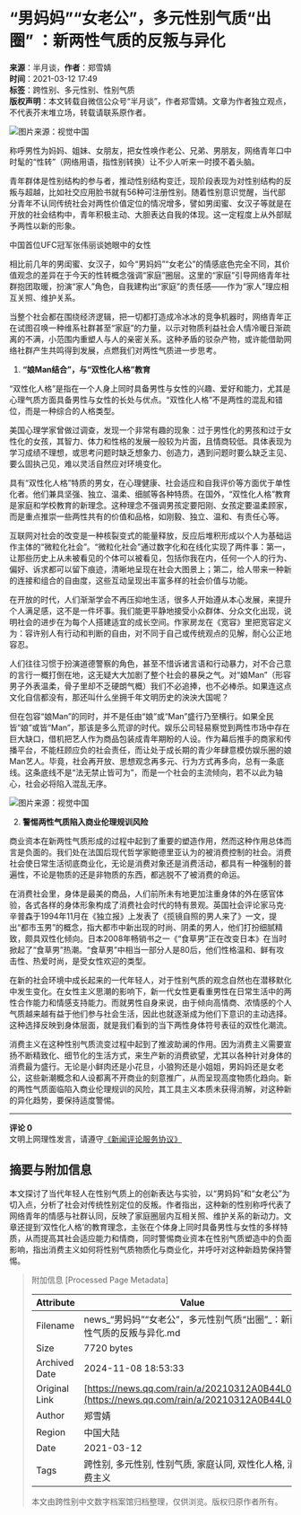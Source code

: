 # “男妈妈”“女老公”，多元性别气质“出圈” ：新两性气质的反叛与异化

**来源**：半月谈，**作者**：郑雪婧  
**时间**：2021-03-12 17:49  
**标签**：跨性别、多元性别、性别气质  
**版权声明**：本文转载自微信公众号“半月谈”，作者郑雪婧。文章为作者独立观点，不代表芥末堆立场，转载请联系原作者。

![图片来源：视觉中国](https://inews.gtimg.com/newsapp_bt/0/1012205723968_6694/0)

称呼男性为妈妈、姐妹、女朋友，把女性唤作老公、兄弟、男朋友，网络青年口中时髦的“性转”（网络用语，指性别转换）让不少人听来一时摸不着头脑。

青年群体是性别结构的参与者，推动性别结构变迁，现阶段表现为对性别结构的反叛与超越，比如社交应用脸书就有56种可注册性别。随着性别意识觉醒，当代部分青年不认同传统社会对两性价值定位的情况增多，譬如男闺蜜、女汉子等就是在开放的社会结构中，青年积极主动、大胆表达自我的体现。这一定程度上从外部赋予两性以新的形象。

中国首位UFC冠军张伟丽谈她眼中的女性

相比前几年的男闺蜜、女汉子，如今“男妈妈”“女老公”的情感底色完全不同，其价值观念的差异在于今天的性转概念强调“家庭”圈层。这里的“家庭”引导网络青年社群抱团取暖，扮演“家人”角色，自我建构出“家庭”的责任感——作为“家人”理应相互关照、维护关系。

当整个社会都在围绕经济逻辑，把一切都打造成冷冰冰的竞争机器时，网络青年正在试图召唤一种维系社群甚至“家庭”的力量，以示对物质利益社会人情冷暖日渐疏离的不满，小范围内重塑人与人的亲密关系。这种矛盾的驳杂产物，或许能借助网络社群产生共鸣得到发展，点燃我们对两性气质进一步思考。

1. **“娘Man结合”，与“双性化人格”教育**

“双性化人格”是指在一个人身上同时具备男性与女性的兴趣、爱好和能力，尤其是心理气质方面具备男性与女性的长处与优点。“双性化人格”不是两性的混乱和错位，而是一种综合的人格类型。

美国心理学家曾做过调查，发现一个非常有趣的现象：过于男性化的男孩和过于女性化的女孩，其智力、体力和性格的发展一般较为片面，且情商较低。具体表现为学习成绩不理想，或思考问题时缺乏想象力、创造力，遇到问题时要么缺乏主见、要么固执己见，难以灵活自然应对环境变化。

具有“双性化人格”特质的男女，在心理健康、社会适应和自我评价等方面优于单性化者。他们兼具坚强、独立、温柔、细腻等各种特质。在国外，“双性化人格”教育是家庭和学校教育的新理念。这种理念不强调男孩定要阳刚、女孩定要温柔顾家，而是重点推崇一些两性共有的价值和品格，如刚毅、独立、温和、有责任心等。

互联网对社会的改变是一种核裂变式的能量释放，反应后堆积形成以个人为基础运作主体的“微粒化社会”。“微粒化社会”通过数字化和在线化实现了两件事：第一，让那些历史上从未被看见的个体可以被看见，包括你我在内，任何一个人的行为、偏好、诉求都可以留下痕迹，清晰地呈现在社会大图景上；第二，给人带来一种新的连接和组合的自由度，这些互动呈现出丰富多样的社会价值与功能。

在开放的时代，人们渐渐学会不再压抑地生活，很多人开始遵从本心发展，来提升个人满足感，这不是一件坏事。我们能更平静地接受小众群体、分众文化出现，说明社会的进步在为每个人搭建适宜的成长空间。作家房龙在《宽容》里把宽容定义为：容许别人有行动和判断的自由，对不同于自己或传统观点的见解，耐心公正地容忍。

人们往往习惯于扮演道德警察的角色，甚至不惜诉诸言语和行动暴力，对不合己意的言行一概打倒在地，这无疑大大加剧了整个社会的暴戾之气。对“娘Man”（形容男子外表温柔，骨子里却不乏硬朗气概）我们不必追捧，也不必棒杀。如果连这点文化自信都没有，那还叫什么坐拥千年文明历史的泱泱大国呢？

但在包容“娘Man”的同时，并不是任由“娘”或“Man”盛行乃至横行。如果全民皆“娘”或皆“Man”，那该是多么荒谬的时代。娱乐公司轻易察觉到两性市场中存在巨大缺口，借机把艺人作为商品包装成青年期盼的人设。作为幕后推手的商家和传播平台，不能枉顾应负的社会责任，而让处于成长期的青少年肆意模仿娱乐圈的娘Man艺人。毕竟，社会再开放、思想观念再多元、行为方式再多向，总有一条底线。这条底线不是“法无禁止皆可为”，而是一个社会的主流倾向，若不以此为轴心，社会必将陷入混乱无序。

![图片来源：视觉中国](http://inews.gtimg.com/newsapp_ls/0/12597139796/0)

2. **警惕两性气质陷入商业伦理规训风险**

商业资本在新两性气质形成的过程中起到了重要的塑造作用，然而这种作用总体而言是负面的。我们处在法国后现代哲学家鲍德里亚认为的被消费控制的社会。消费社会使日常生活彻底商业化，无论是消费对象还是消费活动，都具有一种强制的普遍性，不论是物质的还是非物质的东西，都逃脱不了被消费的命运。

在消费社会里，身体是最美的商品，人们前所未有地更加注重身体的外在感官体验，各式各样的身体形象构成了消费社会时代的特有景观。英国社会评论家马克·辛普森于1994年11月在《独立报》上发表了《揽镜自照的男人来了》一文，提出“都市玉男”的概念，指大都市中新出现的时尚、阴柔的男人，他们打扮细腻精致，颇具双性化倾向。日本2008年畅销书之一《“食草男”正在改变日本》在当时掀起了“食草男”热潮。“食草男”中相当一部分人是80后，他们性格温和、鲜有攻击性、热爱时尚，是受女性欢迎的类型。

在新的社会环境中成长起来的一代年轻人，对于性别气质的观念自然也在潜移默化中发生变化。在女性主义思潮的影响下，新一代女性更看重男性在日常生活中的两性合作能力和情感支持能力。而就男性自身来说，由于倾向高情商、浓情感的个人气质越来越有益于他们参与社会生活，因此也就逐渐成为他们下意识的主动选择。这种选择反映到身体层面，就是我们看到的当下两性身体符号表征的双性化潮流。

消费主义在这种性别气质流变过程中起到了推波助澜的作用。因为消费主义需要宣扬不断精致化、细节化的生活方式，来生产新的消费欲望，尤其以各种针对身体的消费最为盛行。无论是小鲜肉还是小花旦，小狼狗还是小姐姐，男妈妈还是女老公，这些新潮概念和人设都离不开商业的刻意推广，从而呈现高度物质化趋向。新的两性气质面临陷入商业伦理规训的风险，其工具主义本质未获得消解，对这种新的异化趋势，要保持适度警惕。

---

**评论 0**  
文明上网理性发言，请遵守[《新闻评论服务协议》](https://new.qq.com/static/coralinfo.htm)

## 摘要与附加信息

<!-- tcd_abstract -->
本文探讨了当代年轻人在性别气质上的创新表达与实验，以“男妈妈”和“女老公”为切入点，分析了社会对传统性别定位的反叛。作者指出，这种新的性别称呼代表了网络青年的情感与社群认同，反映了家庭圈层内互相关照、维护关系的新动力。文章还提到‘双性化人格’的教育理念，主张在个体身上同时具备男性与女性的多样特质，从而提高其社会适应能力和情商，同时警惕商业资本在性别气质塑造中的负面影响，指出消费主义如何将性别气质物质化与商业化，并呼吁对这种新趋势保持警惕。
<!-- tcd_abstract_end -->

> 附加信息 [Processed Page Metadata]
>
> | Attribute       | Value                                  |
> |-----------------|----------------------------------------|
> | Filename        | news_“男妈妈”“女老公”，多元性别气质“出圈”_：新两性气质的反叛与异化.md                             |
> | Size            | 7720 bytes                           |
> | Archived Date   | 2024-11-08 18:53:33                             |
> | Original Link   | [https://news.qq.com/rain/a/20210312A0B44L00](https://news.qq.com/rain/a/20210312A0B44L00)                       |
> | Author          | 郑雪婧                               |
> | Region          | 中国大陆                               |
> | Date            | 2021-03-12                                 |
> | Tags            | 跨性别, 多元性别, 性别气质, 家庭认同, 双性化人格, 消费主义                                 |
>
> 本文由跨性别中文数字档案馆归档整理，仅供浏览。版权归原作者所有。
>